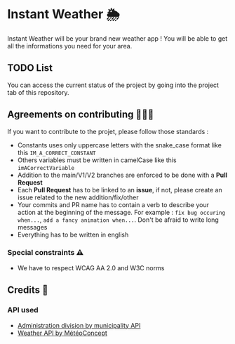# Instant Weather 🌦️

Instant Weather will be your brand new weather app ! You will be able to get all the informations you need for your area.

## TODO List

You can access the current status of the project by going into the project tab of this repository.

## Agreements on contributing 🧑‍🤝‍🧑

If you want to contribute to the projet, please follow those standards :

-   Constants uses only uppercase letters with the snake_case format like this `IM_A_CORRECT_CONSTANT`
-   Others variables must be written in camelCase like this `imACorrectVariable`
-   Addition to the main/V1/V2 branches are enforced to be done with a **Pull Request**
-   Each **Pull Request** has to be linked to an **issue**, if not, please create an issue related to the new addition/fix/other
-   Your commits and PR name has to contain a verb to describe your action at the beginning of the message. For example : `fix bug occuring when...`, `add a fancy animation when...`. Don't be afraid to write long messages
-   Everything has to be written in english

### Special constraints ⚠️

-   We have to respect WCAG AA 2.0 and W3C norms

## Credits 📓

### API used

-   [Administration division by municipality API](https://geo.api.gouv.fr/decoupage-administratif/communes)
-   [Weather API by MétéoConcept](https://api.meteo-concept.com/)
